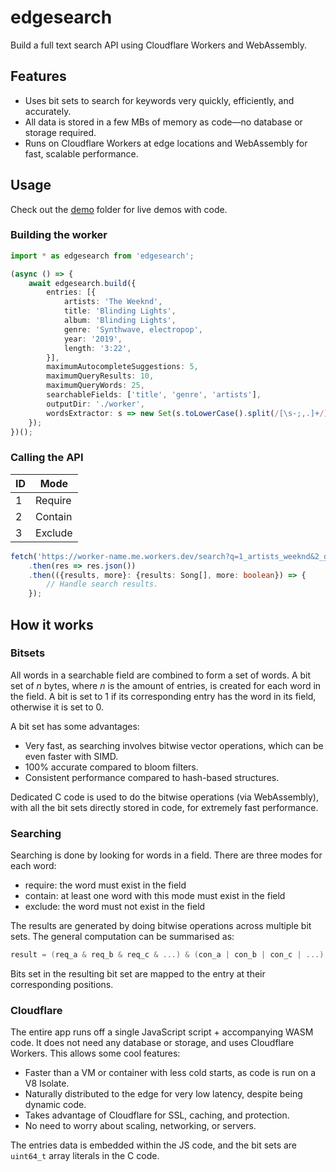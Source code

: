 # edgesearch

Build a full text search API using Cloudflare Workers and WebAssembly.

## Features

- Uses bit sets to search for keywords very quickly, efficiently, and accurately.
- All data is stored in a few MBs of memory as code&mdash;no database or storage required.
- Runs on Cloudflare Workers at edge locations and WebAssembly for fast, scalable performance.

## Usage

Check out the [demo](./demo) folder for live demos with code.

### Building the worker

```typescript
import * as edgesearch from 'edgesearch';

(async () => {
    await edgesearch.build({
        entries: [{
            artists: 'The Weeknd',
            title: 'Blinding Lights',
            album: 'Blinding Lights',
            genre: 'Synthwave, electropop',
            year: '2019',
            length: '3:22',
        }],
        maximumAutocompleteSuggestions: 5,
        maximumQueryResults: 10,
        maximumQueryWords: 25,
        searchableFields: ['title', 'genre', 'artists'],
        outputDir: './worker',
        wordsExtractor: s => new Set(s.toLowerCase().split(/[\s-;,.]+/)),
    });
})();
```

### Calling the API

|ID|Mode|
|---|---|
|1|Require|
|2|Contain|
|3|Exclude|

```typescript
fetch('https://worker-name.me.workers.dev/search?q=1_artists_weeknd&2_genre_synthwave&2_genre_electropop')
    .then(res => res.json())
    .then(({results, more}: {results: Song[], more: boolean}) => {
        // Handle search results.
    });
```

## How it works

### Bitsets

All words in a searchable field are combined to form a set of words.
A bit set of *n* bytes, where *n* is the amount of entries, is created for each word in the field.
A bit is set to 1 if its corresponding entry has the word in its field, otherwise it is set to 0.

A bit set has some advantages:

- Very fast, as searching involves bitwise vector operations, which can be even faster with SIMD.
- 100% accurate compared to bloom filters.
- Consistent performance compared to hash-based structures.

Dedicated C code is used to do the bitwise operations (via WebAssembly),
with all the bit sets directly stored in code,
for extremely fast performance.

### Searching

Searching is done by looking for words in a field.
There are three modes for each word:

- require: the word must exist in the field
- contain: at least one word with this mode must exist in the field
- exclude: the word must not exist in the field

The results are generated by doing bitwise operations across multiple bit sets.
The general computation can be summarised as:

```c
result = (req_a & req_b & req_c & ...) & (con_a | con_b | con_c | ...) & ~(exc_a | exc_b | exc_c | ...)
```

Bits set in the resulting bit set are mapped to the entry at their corresponding positions.

### Cloudflare

The entire app runs off a single JavaScript script + accompanying WASM code. It does not need any database or storage, and uses Cloudflare Workers. This allows some cool features:

- Faster than a VM or container with less cold starts, as code is run on a V8 Isolate.
- Naturally distributed to the edge for very low latency, despite being dynamic code.
- Takes advantage of Cloudflare for SSL, caching, and protection.
- No need to worry about scaling, networking, or servers.

The entries data is embedded within the JS code, and the bit sets are `uint64_t` array literals in the C code.
